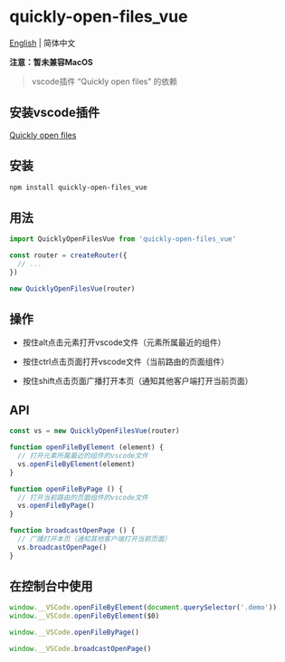 # quickly-open-files_vue

[English](./README.md) | 简体中文

**注意：暂未兼容MacOS**

> vscode插件 “Quickly open files” 的依赖

## 安装vscode插件

[Quickly open files](https://marketplace.visualstudio.com/items?itemName=jian-qin.quickly-open-files)

## 安装

```bash
npm install quickly-open-files_vue
```

## 用法

```javascript
import QuicklyOpenFilesVue from 'quickly-open-files_vue'

const router = createRouter({
  // ...
})

new QuicklyOpenFilesVue(router)
```

## 操作

- 按住alt点击元素打开vscode文件（元素所属最近的组件）

- 按住ctrl点击页面打开vscode文件（当前路由的页面组件）

- 按住shift点击页面广播打开本页（通知其他客户端打开当前页面）

## API

```javascript
const vs = new QuicklyOpenFilesVue(router)

function openFileByElement (element) {
  // 打开元素所属最近的组件的vscode文件
  vs.openFileByElement(element)
}

function openFileByPage () {
  // 打开当前路由的页面组件的vscode文件
  vs.openFileByPage()
}

function broadcastOpenPage () {
  // 广播打开本页（通知其他客户端打开当前页面）
  vs.broadcastOpenPage()
}
```

## 在控制台中使用

```javascript
window.__VSCode.openFileByElement(document.querySelector('.demo'))
window.__VSCode.openFileByElement($0)

window.__VSCode.openFileByPage()

window.__VSCode.broadcastOpenPage()
```